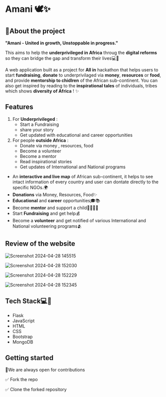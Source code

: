 
# Amani 🕊️✨
## 🚀About the project

**"Amani - United in growth, Unstoppable in progress."**

This aims to help the **underprivileged in Africa** throug the **digital reforms** so they can bridge the gap and transform their lives💻🎯

A web application built as a project for **All in** hackathon that helps users to start **fundraising**, **donate** to underprivilaged via **money**, **resources** or **food**, and provide **mentorship to chidlren** of the African sub-continent.
You can also get inspired by reading to the **inspirational tales** of individuals, tribes which shows **diversity of Africa** ! ✨





## Features

  1. For **Underprivileged** :
     - Start a Fundraising
     - share your story
     - Get updated with educational and career opportunities
  2. For people **outside Africa** :
     - Donate via money , resources, food
     - Become a volunteer
     - Become a mentor
     - Read inspirational stories
     - Get updates of International and National programs

- An **interactive and live map** of African sub-continent, it helps to see intact information of every country and user can dontate directly to the specific NGOs.🌍
- **Donations** via Money, Resources, Food✨
- **Educational** and **career** opportunities🎓📚
- Become **mentor** and support a child👩‍🏫🧑‍🏫
- Start **Fundraising** and get help💰
- Become a **volunteer** and get notified of various International and National volunteering programs🫂

  




## Review of the website

![Screenshot 2024-04-28 145515](https://github.com/shivani-tripurari/Amani/assets/96899982/e8b8d641-eda3-46ea-9ef2-0ffecbd2a448)

![Screenshot 2024-04-28 152030](https://github.com/shivani-tripurari/Amani/assets/96899982/84f3c72e-5860-43e6-ada4-849b77e71172)

![Screenshot 2024-04-28 152229](https://github.com/shivani-tripurari/Amani/assets/96899982/2be3f57a-a499-476b-b8a9-af8d470d988d)

![Screenshot 2024-04-28 152345](https://github.com/shivani-tripurari/Amani/assets/96899982/fcd5d8fb-be9d-45c6-8ac6-02c1260aebf7)



## Tech Stack💻🚀

- Flask
- JavaScript
- HTML
- CSS
- Bootstrap
- MongoDB

## Getting started


📌We are always open for contributions 

✅ Fork the repo

✅ Clone the forked repository



